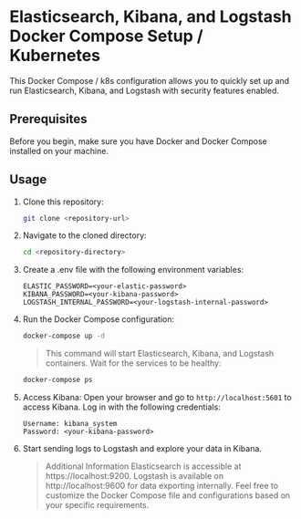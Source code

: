﻿# Elasticsearch, Kibana, and Logstash Docker Compose Setup / Kubernetes

This Docker Compose / k8s configuration allows you to quickly set up and run Elasticsearch, Kibana, and Logstash with security features enabled.

## Prerequisites

Before you begin, make sure you have Docker and Docker Compose installed on your machine.

## Usage

1. Clone this repository:
   ```bash
   git clone <repository-url>
   ```

1. Navigate to the cloned directory:
    ```bash
    cd <repository-directory>
    ```

1. Create a .env file with the following environment variables:
    ```env
    ELASTIC_PASSWORD=<your-elastic-password>
    KIBANA_PASSWORD=<your-kibana-password>
    LOGSTASH_INTERNAL_PASSWORD=<your-logstash-internal-password>
    ```
1. Run the Docker Compose configuration:
    ```bash
    docker-compose up -d
    ```
    > This command will start Elasticsearch, Kibana, and Logstash containers.
    Wait for the services to be healthy:

    ```bash
    docker-compose ps
    ```
1. Access Kibana:
Open your browser and go to `http://localhost:5601` to access Kibana.
Log in with the following credentials:
    ```env
    Username: kibana_system
    Password: <your-kibana-password>
    ```
1. Start sending logs to Logstash and explore your data in Kibana.

    >Additional Information
    Elasticsearch is accessible at https://localhost:9200.
    Logstash is available on http://localhost:9600 for data exporting internally.
    Feel free to customize the Docker Compose file and configurations based on your specific requirements.